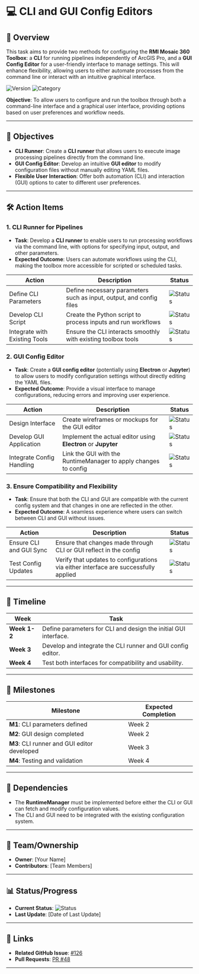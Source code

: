 # 💻 CLI and GUI Config Editors

## **📖 Overview**
This task aims to provide two methods for configuring the **RMI Mosaic 360 Toolbox**: a **CLI** for running pipelines independently of ArcGIS Pro, and a **GUI Config Editor** for a user-friendly interface to manage settings. This will enhance flexibility, allowing users to either automate processes from the command line or interact with an intuitive graphical interface.

![Version](https://img.shields.io/badge/effort-MEDIUM-orange) ![Category](https://img.shields.io/badge/category-Flexibility-yellow)

**Objective**: To allow users to configure and run the toolbox through both a command-line interface and a graphical user interface, providing options based on user preferences and workflow needs.

---

## **🎯 Objectives**
- **CLI Runner**: Create a **CLI runner** that allows users to execute image processing pipelines directly from the command line.
- **GUI Config Editor**: Develop an intuitive **GUI editor** to modify configuration files without manually editing YAML files.
- **Flexible User Interaction**: Offer both automation (CLI) and interaction (GUI) options to cater to different user preferences.

---

## **🛠️ Action Items**
### 1. **CLI Runner for Pipelines**
   - **Task**: Develop a **CLI runner** to enable users to run processing workflows via the command line, with options for specifying input, output, and other parameters.
   - **Expected Outcome**: Users can automate workflows using the CLI, making the toolbox more accessible for scripted or scheduled tasks.
   
   | Action | Description | Status |
   |--------|-------------|--------|
   | Define CLI Parameters | Define necessary parameters such as input, output, and config files | ![Status](https://img.shields.io/badge/status-To--Do-lightgrey) |
   | Develop CLI Script | Create the Python script to process inputs and run workflows | ![Status](https://img.shields.io/badge/status-To--Do-lightgrey) |
   | Integrate with Existing Tools | Ensure the CLI interacts smoothly with existing toolbox tools | ![Status](https://img.shields.io/badge/status-To--Do-lightgrey) |

### 2. **GUI Config Editor**
   - **Task**: Create a **GUI config editor** (potentially using **Electron** or **Jupyter**) to allow users to modify configuration settings without directly editing the YAML files.
   - **Expected Outcome**: Provide a visual interface to manage configurations, reducing errors and improving user experience.
   
   | Action | Description | Status |
   |--------|-------------|--------|
   | Design Interface | Create wireframes or mockups for the GUI editor | ![Status](https://img.shields.io/badge/status-To--Do-lightgrey) |
   | Develop GUI Application | Implement the actual editor using **Electron** or **Jupyter** | ![Status](https://img.shields.io/badge/status-To--Do-lightgrey) |
   | Integrate Config Handling | Link the GUI with the RuntimeManager to apply changes to config | ![Status](https://img.shields.io/badge/status-To--Do-lightgrey) |

### 3. **Ensure Compatibility and Flexibility**
   - **Task**: Ensure that both the CLI and GUI are compatible with the current config system and that changes in one are reflected in the other.
   - **Expected Outcome**: A seamless experience where users can switch between CLI and GUI without issues.
   
   | Action | Description | Status |
   |--------|-------------|--------|
   | Ensure CLI and GUI Sync | Ensure that changes made through CLI or GUI reflect in the config | ![Status](https://img.shields.io/badge/status-To--Do-lightgrey) |
   | Test Config Updates | Verify that updates to configurations via either interface are successfully applied | ![Status](https://img.shields.io/badge/status-To--Do-lightgrey) |

---

## **📅 Timeline**

| Week | Task |
|------|------|
| **Week 1-2** | Define parameters for CLI and design the initial GUI interface. |
| **Week 3** | Develop and integrate the CLI runner and GUI config editor. |
| **Week 4** | Test both interfaces for compatibility and usability. |

---

## **🎯 Milestones**

| Milestone | Expected Completion |
|-----------|---------------------|
| **M1**: CLI parameters defined | Week 2 |
| **M2**: GUI design completed | Week 2 |
| **M3**: CLI runner and GUI editor developed | Week 3 |
| **M4**: Testing and validation | Week 4 |

---

## **🧩 Dependencies**
- The **RuntimeManager** must be implemented before either the CLI or GUI can fetch and modify configuration values.
- The CLI and GUI need to be integrated with the existing configuration system.

---

## **👥 Team/Ownership**
- **Owner**: [Your Name]
- **Contributors**: [Team Members]

---

## **📊 Status/Progress**
- **Current Status**: ![Status](https://img.shields.io/badge/status-To--Do-lightgrey)
- **Last Update**: [Date of Last Update]

---

## **🔗 Links**
- **Related GitHub Issue**: [#126](https://github.com/yourrepo/issues/126)
- **Pull Requests**: [PR #48](https://github.com/yourrepo/pull/48)

---
